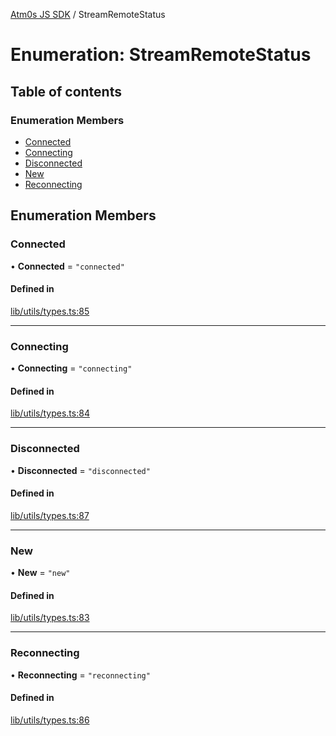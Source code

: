 [Atm0s JS SDK](../README.md) / StreamRemoteStatus

# Enumeration: StreamRemoteStatus

## Table of contents

### Enumeration Members

- [Connected](StreamRemoteStatus.md#connected)
- [Connecting](StreamRemoteStatus.md#connecting)
- [Disconnected](StreamRemoteStatus.md#disconnected)
- [New](StreamRemoteStatus.md#new)
- [Reconnecting](StreamRemoteStatus.md#reconnecting)

## Enumeration Members

### Connected

• **Connected** = ``"connected"``

#### Defined in

[lib/utils/types.ts:85](https://github.com/8xFF/media-sdk-js/blob/d289714/src/lib/utils/types.ts#L85)

___

### Connecting

• **Connecting** = ``"connecting"``

#### Defined in

[lib/utils/types.ts:84](https://github.com/8xFF/media-sdk-js/blob/d289714/src/lib/utils/types.ts#L84)

___

### Disconnected

• **Disconnected** = ``"disconnected"``

#### Defined in

[lib/utils/types.ts:87](https://github.com/8xFF/media-sdk-js/blob/d289714/src/lib/utils/types.ts#L87)

___

### New

• **New** = ``"new"``

#### Defined in

[lib/utils/types.ts:83](https://github.com/8xFF/media-sdk-js/blob/d289714/src/lib/utils/types.ts#L83)

___

### Reconnecting

• **Reconnecting** = ``"reconnecting"``

#### Defined in

[lib/utils/types.ts:86](https://github.com/8xFF/media-sdk-js/blob/d289714/src/lib/utils/types.ts#L86)
